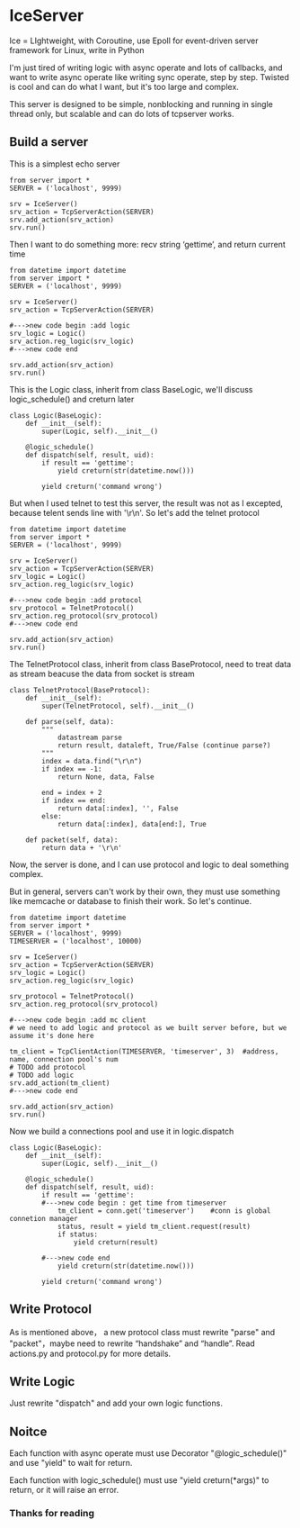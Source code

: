 IceServer
=========

Ice = LIghtweight, with Coroutine, use Epoll for event-driven server framework for Linux,  write in Python

I'm just tired of writing logic with async operate and lots of callbacks, and want to write async operate like writing  sync operate, step by step. Twisted is cool and can do what I want, but it's too large and complex. 
    
This server is designed to be simple, nonblocking and running in single thread only, but scalable and can do lots of tcpserver works.


Build a server
---------


This is a simplest echo server

    from server import *
    SERVER = ('localhost', 9999)

    srv = IceServer()
    srv_action = TcpServerAction(SERVER)
    srv.add_action(srv_action)
    srv.run()

Then I want to do something more: recv string ‘gettime’, and return current time
   
    from datetime import datetime
    from server import *
    SERVER = ('localhost', 9999)
    
    srv = IceServer()
    srv_action = TcpServerAction(SERVER)
    
    #--->new code begin :add logic
    srv_logic = Logic()
    srv_action.reg_logic(srv_logic)
    #--->new code end
    
    srv.add_action(srv_action)
    srv.run()

This is the Logic class, inherit from class BaseLogic, we'll discuss logic_schedule() and creturn later

    class Logic(BaseLogic):
        def __init__(self):
            super(Logic, self).__init__()
    
        @logic_schedule()
        def dispatch(self, result, uid):
            if result == 'gettime':
                yield creturn(str(datetime.now()))
        
            yield creturn('command wrong')



But when I used telnet to test this server, the result was not as I excepted,  because telent sends line with '\r\n'.
So let's add the telnet protocol 

    from datetime import datetime
    from server import *
    SERVER = ('localhost', 9999)
    
    srv = IceServer()
    srv_action = TcpServerAction(SERVER)
    srv_logic = Logic()
    srv_action.reg_logic(srv_logic)
    
    #--->new code begin :add protocol
    srv_protocol = TelnetProtocol()
    srv_action.reg_protocol(srv_protocol)
    #--->new code end
    
    srv.add_action(srv_action)
    srv.run()
        
The TelnetProtocol class, inherit from class BaseProtocol, need to treat data as stream beacuse the data
from socket is stream

    class TelnetProtocol(BaseProtocol):
        def __init__(self):
            super(TelnetProtocol, self).__init__()

        def parse(self, data):
            """
                datastream parse
                return result, dataleft, True/False (continue parse?)
            """
            index = data.find("\r\n")
            if index == -1: 
                return None, data, False

            end = index + 2 
            if index == end:
                return data[:index], '', False
            else:
                return data[:index], data[end:], True

        def packet(self, data):
            return data + '\r\n'

        
Now, the server is done, and I can use protocol and logic to deal something complex.

But in general, servers can't work by their own, they must use something like memcache or database to finish 
their work. So let's continue.

    from datetime import datetime
    from server import *
    SERVER = ('localhost', 9999)
    TIMESERVER = ('localhost', 10000)
    
    srv = IceServer()
    srv_action = TcpServerAction(SERVER)
    srv_logic = Logic()
    srv_action.reg_logic(srv_logic)

    srv_protocol = TelnetProtocol()
    srv_action.reg_protocol(srv_protocol)
    
    #--->new code begin :add mc client
    # we need to add logic and protocol as we built server before, but we assume it's done here
    
    tm_client = TcpClientAction(TIMESERVER, 'timeserver', 3)  #address, name, connection pool's num 
    # TODO add protocol
    # TODO add logic 
    srv.add_action(tm_client)
    #--->new code end
    
    srv.add_action(srv_action)
    srv.run()

Now we build a connections pool and use it in logic.dispatch


    class Logic(BaseLogic):
        def __init__(self):
            super(Logic, self).__init__()
    
        @logic_schedule()
        def dispatch(self, result, uid):
            if result == 'gettime':
            #--->new code begin : get time from timeserver
                tm_client = conn.get('timeserver')    #conn is global connetion manager
                status, result = yield tm_client.request(result)
                if status:
                    yield creturn(result)
            
            #--->new code end
                yield creturn(str(datetime.now()))
        
            yield creturn('command wrong')
            
         
      
Write Protocol
---------
As is mentioned above， a new protocol class must rewrite "parse" and "packet"，maybe need to rewrite “handshake” and “handle”. Read actions.py and protocol.py for more details.


Write Logic
---------

Just rewrite "dispatch" and add your own logic functions.

    
Noitce
---------

Each function with async operate must use Decorator "@logic_schedule()" and use "yield" to wait for return.

Each function with logic_schedule() must use "yield creturn(*args)" to return, or it will raise an error.

    
    
### Thanks for reading
